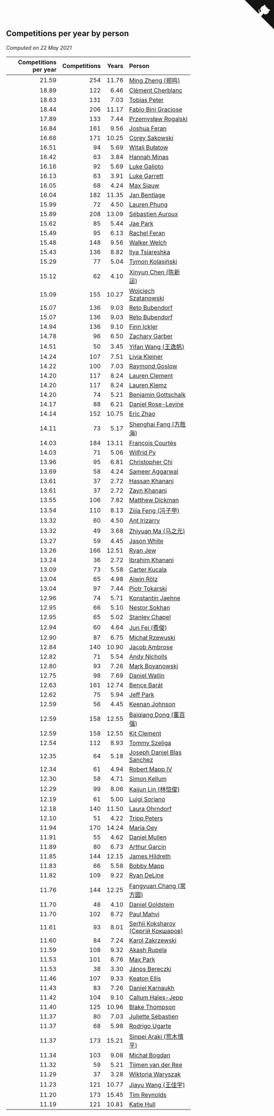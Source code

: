 ## Competitions per year by person

*Computed on 22 May 2021*

| Competitions per year | Competitions | Years | Person |
| ---: | ---: | ---: | :--- |
| 21.59 | 254 | 11.76 | [Ming Zheng (郑鸣)](https://www.worldcubeassociation.org/persons/2009ZHEN11) |
| 18.89 | 122 | 6.46 | [Clément Cherblanc](https://www.worldcubeassociation.org/persons/2014CHER05) |
| 18.63 | 131 | 7.03 | [Tobias Peter](https://www.worldcubeassociation.org/persons/2014PETE03) |
| 18.44 | 206 | 11.17 | [Fabio Bini Graciose](https://www.worldcubeassociation.org/persons/2010GRAC02) |
| 17.89 | 133 | 7.44 | [Przemysław Rogalski](https://www.worldcubeassociation.org/persons/2013ROGA02) |
| 16.84 | 161 | 9.56 | [Joshua Feran](https://www.worldcubeassociation.org/persons/2011FERA01) |
| 16.68 | 171 | 10.25 | [Corey Sakowski](https://www.worldcubeassociation.org/persons/2011SAKO01) |
| 16.51 | 94 | 5.69 | [Witali Bułatow](https://www.worldcubeassociation.org/persons/2015BUAT01) |
| 16.42 | 63 | 3.84 | [Hannah Minas](https://www.worldcubeassociation.org/persons/2017MINA04) |
| 16.16 | 92 | 5.69 | [Luke Galioto](https://www.worldcubeassociation.org/persons/2015GALI02) |
| 16.13 | 63 | 3.91 | [Luke Garrett](https://www.worldcubeassociation.org/persons/2017GARR05) |
| 16.05 | 68 | 4.24 | [Max Siauw](https://www.worldcubeassociation.org/persons/2017SIAU02) |
| 16.04 | 182 | 11.35 | [Jan Bentlage](https://www.worldcubeassociation.org/persons/2010BENT01) |
| 15.99 | 72 | 4.50 | [Lauren Phung](https://www.worldcubeassociation.org/persons/2016PHUN02) |
| 15.89 | 208 | 13.09 | [Sébastien Auroux](https://www.worldcubeassociation.org/persons/2008AURO01) |
| 15.62 | 85 | 5.44 | [Jae Park](https://www.worldcubeassociation.org/persons/2015PARK24) |
| 15.49 | 95 | 6.13 | [Rachel Feran](https://www.worldcubeassociation.org/persons/2015FERA01) |
| 15.48 | 148 | 9.56 | [Walker Welch](https://www.worldcubeassociation.org/persons/2011WELC01) |
| 15.43 | 136 | 8.82 | [Ilya Tsiareshka](https://www.worldcubeassociation.org/persons/2012TERE01) |
| 15.29 | 77 | 5.04 | [Tymon Kolasiński](https://www.worldcubeassociation.org/persons/2016KOLA02) |
| 15.12 | 62 | 4.10 | [Xinyun Chen (陈新运)](https://www.worldcubeassociation.org/persons/2017CHEN36) |
| 15.09 | 155 | 10.27 | [Wojciech Szatanowski](https://www.worldcubeassociation.org/persons/2011SZAT01) |
| 15.07 | 136 | 9.03 | [Reto Bubendorf](https://www.worldcubeassociation.org/persons/2012BUBE01) |
| 15.07 | 136 | 9.03 | [Reto Bubendorf](https://www.worldcubeassociation.org/persons/2012BUBE01) |
| 14.94 | 136 | 9.10 | [Finn Ickler](https://www.worldcubeassociation.org/persons/2012ICKL01) |
| 14.78 | 96 | 6.50 | [Zachary Garber](https://www.worldcubeassociation.org/persons/2014GARB01) |
| 14.51 | 50 | 3.45 | [Yifan Wang (王逸帆)](https://www.worldcubeassociation.org/persons/2017WANY29) |
| 14.24 | 107 | 7.51 | [Livia Kleiner](https://www.worldcubeassociation.org/persons/2013KLEI03) |
| 14.22 | 100 | 7.03 | [Raymond Goslow](https://www.worldcubeassociation.org/persons/2014GOSL01) |
| 14.20 | 117 | 8.24 | [Lauren Clement](https://www.worldcubeassociation.org/persons/2013KLEM01) |
| 14.20 | 117 | 8.24 | [Lauren Klemz](https://www.worldcubeassociation.org/persons/2013KLEM01) |
| 14.20 | 74 | 5.21 | [Benjamin Gottschalk](https://www.worldcubeassociation.org/persons/2016GOTT01) |
| 14.17 | 88 | 6.21 | [Daniel Rose-Levine](https://www.worldcubeassociation.org/persons/2015ROSE01) |
| 14.14 | 152 | 10.75 | [Eric Zhao](https://www.worldcubeassociation.org/persons/2010ZHAO19) |
| 14.11 | 73 | 5.17 | [Shenghai Fang (方胜海)](https://www.worldcubeassociation.org/persons/2016FANG01) |
| 14.03 | 184 | 13.11 | [François Courtès](https://www.worldcubeassociation.org/persons/2008COUR01) |
| 14.03 | 71 | 5.06 | [Wilfrid Py](https://www.worldcubeassociation.org/persons/2016PYWI01) |
| 13.96 | 95 | 6.81 | [Christopher Chi](https://www.worldcubeassociation.org/persons/2014CHIC01) |
| 13.69 | 58 | 4.24 | [Sameer Aggarwal](https://www.worldcubeassociation.org/persons/2017AGGA01) |
| 13.61 | 37 | 2.72 | [Hassan Khanani](https://www.worldcubeassociation.org/persons/2018KHAN26) |
| 13.61 | 37 | 2.72 | [Zayn Khanani](https://www.worldcubeassociation.org/persons/2018KHAN28) |
| 13.55 | 106 | 7.82 | [Matthew Dickman](https://www.worldcubeassociation.org/persons/2013DICK01) |
| 13.54 | 110 | 8.13 | [Zijia Feng (冯子甲)](https://www.worldcubeassociation.org/persons/2013FENG02) |
| 13.32 | 60 | 4.50 | [Ant Irizarry](https://www.worldcubeassociation.org/persons/2016IRIZ02) |
| 13.32 | 49 | 3.68 | [Zhiyuan Ma (马之元)](https://www.worldcubeassociation.org/persons/2017MAZH04) |
| 13.27 | 59 | 4.45 | [Jason White](https://www.worldcubeassociation.org/persons/2016WHIT16) |
| 13.26 | 166 | 12.51 | [Ryan Jew](https://www.worldcubeassociation.org/persons/2008JEWR01) |
| 13.24 | 36 | 2.72 | [Ibrahim Khanani](https://www.worldcubeassociation.org/persons/2018KHAN27) |
| 13.09 | 73 | 5.58 | [Carter Kucala](https://www.worldcubeassociation.org/persons/2015KUCA01) |
| 13.04 | 65 | 4.98 | [Alwin Rölz](https://www.worldcubeassociation.org/persons/2016ROLZ01) |
| 13.04 | 97 | 7.44 | [Piotr Tokarski](https://www.worldcubeassociation.org/persons/2013TOKA01) |
| 12.96 | 74 | 5.71 | [Konstantin Jaehne](https://www.worldcubeassociation.org/persons/2015JAEH01) |
| 12.95 | 66 | 5.10 | [Nestor Sokhan](https://www.worldcubeassociation.org/persons/2016SOKH01) |
| 12.95 | 65 | 5.02 | [Stanley Chapel](https://www.worldcubeassociation.org/persons/2016CHAP04) |
| 12.94 | 60 | 4.64 | [Jun Fei (费俊)](https://www.worldcubeassociation.org/persons/2016FEIJ02) |
| 12.90 | 87 | 6.75 | [Michał Rzewuski](https://www.worldcubeassociation.org/persons/2014RZEW01) |
| 12.84 | 140 | 10.90 | [Jacob Ambrose](https://www.worldcubeassociation.org/persons/2010AMBR01) |
| 12.82 | 71 | 5.54 | [Andy Nicholls](https://www.worldcubeassociation.org/persons/2015NICH04) |
| 12.80 | 93 | 7.26 | [Mark Boyanowski](https://www.worldcubeassociation.org/persons/2014BOYA01) |
| 12.75 | 98 | 7.69 | [Daniel Wallin](https://www.worldcubeassociation.org/persons/2013WALL03) |
| 12.63 | 161 | 12.74 | [Bence Barát](https://www.worldcubeassociation.org/persons/2008BARA01) |
| 12.62 | 75 | 5.94 | [Jeff Park](https://www.worldcubeassociation.org/persons/2015PARK08) |
| 12.59 | 56 | 4.45 | [Keenan Johnson](https://www.worldcubeassociation.org/persons/2016JOHN30) |
| 12.59 | 158 | 12.55 | [Baiqiang Dong (董百强)](https://www.worldcubeassociation.org/persons/2008DONG06) |
| 12.59 | 158 | 12.55 | [Kit Clement](https://www.worldcubeassociation.org/persons/2008CLEM01) |
| 12.54 | 112 | 8.93 | [Tommy Szeliga](https://www.worldcubeassociation.org/persons/2012SZEL01) |
| 12.35 | 64 | 5.18 | [Joseph Daniel Blas Sanchez](https://www.worldcubeassociation.org/persons/2016SANC08) |
| 12.34 | 61 | 4.94 | [Robert Mapp IV](https://www.worldcubeassociation.org/persons/2016IVRO01) |
| 12.30 | 58 | 4.71 | [Simon Kellum](https://www.worldcubeassociation.org/persons/2016KELL12) |
| 12.29 | 99 | 8.06 | [Kaijun Lin (林恺俊)](https://www.worldcubeassociation.org/persons/2013LINK01) |
| 12.19 | 61 | 5.00 | [Luigi Soriano](https://www.worldcubeassociation.org/persons/2016SORI04) |
| 12.18 | 140 | 11.50 | [Laura Ohrndorf](https://www.worldcubeassociation.org/persons/2009OHRN01) |
| 12.10 | 51 | 4.22 | [Tripp Peters](https://www.worldcubeassociation.org/persons/2017PETE04) |
| 11.94 | 170 | 14.24 | [Maria Oey](https://www.worldcubeassociation.org/persons/2007OEYM01) |
| 11.91 | 55 | 4.62 | [Daniel Mullen](https://www.worldcubeassociation.org/persons/2016MULL04) |
| 11.89 | 80 | 6.73 | [Arthur Garcin](https://www.worldcubeassociation.org/persons/2014GARC27) |
| 11.85 | 144 | 12.15 | [James Hildreth](https://www.worldcubeassociation.org/persons/2009HILD01) |
| 11.83 | 66 | 5.58 | [Bobby Mapp](https://www.worldcubeassociation.org/persons/2015MAPP01) |
| 11.82 | 109 | 9.22 | [Ryan DeLine](https://www.worldcubeassociation.org/persons/2012DELI01) |
| 11.76 | 144 | 12.25 | [Fangyuan Chang (常方圆)](https://www.worldcubeassociation.org/persons/2009CHAN04) |
| 11.70 | 48 | 4.10 | [Daniel Goldstein](https://www.worldcubeassociation.org/persons/2017GOLD01) |
| 11.70 | 102 | 8.72 | [Paul Mahvi](https://www.worldcubeassociation.org/persons/2012MAHV01) |
| 11.61 | 93 | 8.01 | [Serhii Koksharov (Сергій Кокшаров)](https://www.worldcubeassociation.org/persons/2013KOKS01) |
| 11.60 | 84 | 7.24 | [Karol Zakrzewski](https://www.worldcubeassociation.org/persons/2014ZAKR01) |
| 11.59 | 108 | 9.32 | [Akash Rupela](https://www.worldcubeassociation.org/persons/2012RUPE01) |
| 11.53 | 101 | 8.76 | [Max Park](https://www.worldcubeassociation.org/persons/2012PARK03) |
| 11.53 | 38 | 3.30 | [János Bereczki](https://www.worldcubeassociation.org/persons/2018BERE01) |
| 11.46 | 107 | 9.33 | [Keaton Ellis](https://www.worldcubeassociation.org/persons/2012ELLI01) |
| 11.43 | 83 | 7.26 | [Daniel Karnaukh](https://www.worldcubeassociation.org/persons/2014KARN02) |
| 11.42 | 104 | 9.10 | [Callum Hales-Jepp](https://www.worldcubeassociation.org/persons/2012HALE01) |
| 11.40 | 125 | 10.96 | [Blake Thompson](https://www.worldcubeassociation.org/persons/2010THOM03) |
| 11.37 | 80 | 7.03 | [Juliette Sébastien](https://www.worldcubeassociation.org/persons/2014SEBA01) |
| 11.37 | 68 | 5.98 | [Rodrigo Ugarte](https://www.worldcubeassociation.org/persons/2015UGAR01) |
| 11.37 | 173 | 15.21 | [Sinpei Araki (荒木慎平)](https://www.worldcubeassociation.org/persons/2006ARAK01) |
| 11.34 | 103 | 9.08 | [Michał Bogdan](https://www.worldcubeassociation.org/persons/2012BOGD01) |
| 11.32 | 59 | 5.21 | [Tijmen van der Ree](https://www.worldcubeassociation.org/persons/2016REET01) |
| 11.29 | 37 | 3.28 | [Wiktoria Waryszak](https://www.worldcubeassociation.org/persons/2018WARY01) |
| 11.23 | 121 | 10.77 | [Jiayu Wang (王佳宇)](https://www.worldcubeassociation.org/persons/2010WANG53) |
| 11.20 | 173 | 15.45 | [Tim Reynolds](https://www.worldcubeassociation.org/persons/2005REYN01) |
| 11.19 | 121 | 10.81 | [Katie Hull](https://www.worldcubeassociation.org/persons/2010HULL01) |


<a href="https://github.com/jonatanklosko/wca_statistics" class="github-corner" aria-label="View source on Github"><svg width="80" height="80" viewBox="0 0 250 250" style="fill:#151513; color:#fff; position: absolute; top: 0; border: 0; right: 0;" aria-hidden="true"><path d="M0,0 L115,115 L130,115 L142,142 L250,250 L250,0 Z"></path><path d="M128.3,109.0 C113.8,99.7 119.0,89.6 119.0,89.6 C122.0,82.7 120.5,78.6 120.5,78.6 C119.2,72.0 123.4,76.3 123.4,76.3 C127.3,80.9 125.5,87.3 125.5,87.3 C122.9,97.6 130.6,101.9 134.4,103.2" fill="currentColor" style="transform-origin: 130px 106px;" class="octo-arm"></path><path d="M115.0,115.0 C114.9,115.1 118.7,116.5 119.8,115.4 L133.7,101.6 C136.9,99.2 139.9,98.4 142.2,98.6 C133.8,88.0 127.5,74.4 143.8,58.0 C148.5,53.4 154.0,51.2 159.7,51.0 C160.3,49.4 163.2,43.6 171.4,40.1 C171.4,40.1 176.1,42.5 178.8,56.2 C183.1,58.6 187.2,61.8 190.9,65.4 C194.5,69.0 197.7,73.2 200.1,77.6 C213.8,80.2 216.3,84.9 216.3,84.9 C212.7,93.1 206.9,96.0 205.4,96.6 C205.1,102.4 203.0,107.8 198.3,112.5 C181.9,128.9 168.3,122.5 157.7,114.1 C157.9,116.9 156.7,120.9 152.7,124.9 L141.0,136.5 C139.8,137.7 141.6,141.9 141.8,141.8 Z" fill="currentColor" class="octo-body"></path></svg></a><style>.github-corner:hover .octo-arm{animation:octocat-wave 560ms ease-in-out}@keyframes octocat-wave{0%,100%{transform:rotate(0)}20%,60%{transform:rotate(-25deg)}40%,80%{transform:rotate(10deg)}}@media (max-width:500px){.github-corner:hover .octo-arm{animation:none}.github-corner .octo-arm{animation:octocat-wave 560ms ease-in-out}}</style>
